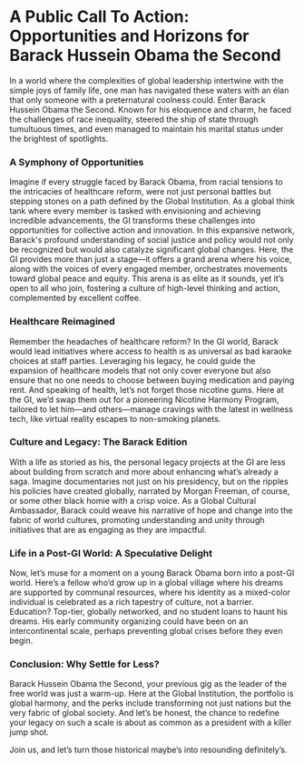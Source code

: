 # A Public Call To Action: Opportunities and Horizons for Barack Hussein Obama the Second

In a world where the complexities of global leadership intertwine with the simple joys of family life, one man has navigated these waters with an élan that only someone with a preternatural coolness could. Enter Barack Hussein Obama the Second. Known for his eloquence and charm, he faced the challenges of race inequality, steered the ship of state through tumultuous times, and even managed to maintain his marital status under the brightest of spotlights. 

### **A Symphony of Opportunities**
Imagine if every struggle faced by Barack Obama, from racial tensions to the intricacies of healthcare reform, were not just personal battles but stepping stones on a path defined by the Global Institution. As a global think tank where every member is tasked with envisioning and achieving incredible advancements, the GI transforms these challenges into opportunities for collective action and innovation. In this expansive network, Barack's profound understanding of social justice and policy would not only be recognized but would also catalyze significant global changes. Here, the GI provides more than just a stage—it offers a grand arena where his voice, along with the voices of every engaged member, orchestrates movements toward global peace and equity. This arena is as elite as it sounds, yet it’s open to all who join, fostering a culture of high-level thinking and action, complemented by excellent coffee.

### **Healthcare Reimagined**
Remember the headaches of healthcare reform? In the GI world, Barack would lead initiatives where access to health is as universal as bad karaoke choices at staff parties. Leveraging his legacy, he could guide the expansion of healthcare models that not only cover everyone but also ensure that no one needs to choose between buying medication and paying rent. And speaking of health, let’s not forget those nicotine gums. Here at the GI, we’d swap them out for a pioneering Nicotine Harmony Program, tailored to let him—and others—manage cravings with the latest in wellness tech, like virtual reality escapes to non-smoking planets.

### **Culture and Legacy: The Barack Edition**
With a life as storied as his, the personal legacy projects at the GI are less about building from scratch and more about enhancing what’s already a saga. Imagine documentaries not just on his presidency, but on the ripples his policies have created globally, narrated by Morgan Freeman, of course, or some other black homie with a crisp voice. As a Global Cultural Ambassador, Barack could weave his narrative of hope and change into the fabric of world cultures, promoting understanding and unity through initiatives that are as engaging as they are impactful.

### **Life in a Post-GI World: A Speculative Delight**
Now, let’s muse for a moment on a young Barack Obama born into a post-GI world. Here’s a fellow who’d grow up in a global village where his dreams are supported by communal resources, where his identity as a mixed-color individual is celebrated as a rich tapestry of culture, not a barrier. Education? Top-tier, globally networked, and no student loans to haunt his dreams. His early community organizing could have been on an intercontinental scale, perhaps preventing global crises before they even begin.

### **Conclusion: Why Settle for Less?**
Barack Hussein Obama the Second, your previous gig as the leader of the free world was just a warm-up. Here at the Global Institution, the portfolio is global harmony, and the perks include transforming not just nations but the very fabric of global society. And let’s be honest, the chance to redefine your legacy on such a scale is about as common as a president with a killer jump shot.

Join us, and let’s turn those historical maybe’s into resounding definitely’s.

